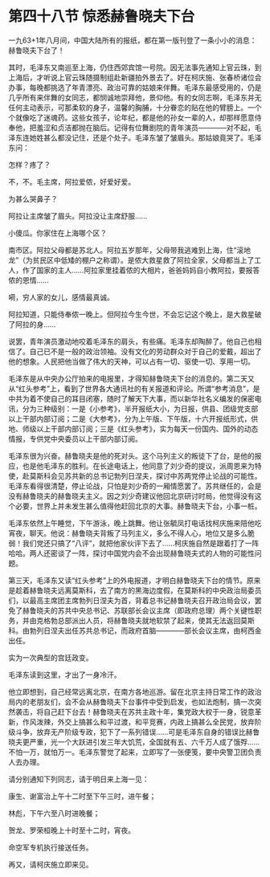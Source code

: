 # 第四十八节 惊悉赫鲁晓夫下台

一九63+1年八月间，中国大陆所有的报纸，都在第一版刊登了一条小小的消息：赫鲁晓夫下台了！

其时，毛泽东又南巡至上海，仍住西郊宾馆一号院。因无法事先通知上官云珠，到上海后，才听说上官云珠随摄制组赴新疆拍外景去了。好在柯庆施、张春桥诸位会办事，每晚都挑选了年青漂亮、政治可靠的姑娘来伴舞。毛泽东最感受用的，仍是几乎所有来伴舞的女同志，都悯诚地崇拜他，景仰他。有的女同志啊，毛泽东并无任何主动表示，可那柔软的身子，温馨的胸脯，十分眷恋的贴在他的臂膀上。一个个就像吃了迷魂药。这些女孩子，论年纪，都是他的孙女一辈的人，却那样愿意侍奉他，把羞涩和贞洁都抛在脑后。记得有位舞剧院的青年演员————对不起，毛泽东连她姓甚么都没记住，还是个处子。毛泽东皱了皱眉头。那姑娘竟哭了。毛泽东问：

怎样？疼了？

不，不。毛主席，阿拉爱侬，好爱好爱。

为甚么哭鼻子？

阿拉让主席皱了眉头。阿拉没让主席舒服……

小傻瓜。你家住在上海哪个区？

南市区。阿拉父母都是苏北人。阿拉五岁那年，父母带我逃难到上海，住“滚地龙”（为贫民区中低矮的棚户之称谓）。是侬大救星救了阿拉全家，父母都当上了工人，作了国家的主人……阿拉家里挂着侬的大相片，爸爸妈妈自小教阿拉，要报答侬的恩情……

嗬，穷人家的女儿，感情最真诚。

阿拉知道，只能侍奉侬一晚上。但阿拉今生今世，不会忘记这个晚上，是大救星破了阿拉的身……

说罢，青年演员激动地咬着毛泽东的肩头，有些痛。毛泽东却陶醉了。他自己也相信了。自己已不是一般的政治领袖。没有文化的劳动群众对于自己的爱戴，超出了他的想象。人民把他当做了伟大的天神，可以占有一切、驱使一切、享用一切。

毛泽东是从中央办公厅拍来的电报里，才得知赫鲁晓夫下台的消息的。第二天又从“红头参考”上，看到了世界各大通讯社的有关报道和评论。所谓“参考消息”，是中共为着不使自己的耳目闭塞，随时了解天下大事，而以新华社名义编发的保密电讯，分为三种级别：一是《小参考》，半开报纸大小，为日报，供县、团级党支部以上干部内部订阅；二是《大参考》，分为上午版、下午版，十六开报纸形式，供地、师级以上干部内部订阅；三是《红头参考》，实为每天一份国内、国外的动态情报，专供党中央委员以上干部内部订阅。

毛泽东很为兴奋。赫鲁晓夫是他的死对头。这个马列主义的叛徒下了台，是他的报应，也是他毛泽东的胜利。在长途电话上，他同意了刘少奇的提议，派周恩来为特使，赴莫斯科会见苏共新的总书记勃列日涅夫，探讨中苏两党停止论战的可能性。毛泽东看得很清楚，停止论战，只怕是刘少奇的一厢情愿罢了。苏共继任的，会是没有赫鲁晓夫的赫鲁晓夫主义。因之刘少奇建议他回北京研讨时局，他觉得没有这个必要，世界上并未发生甚么值得他赶回北京的大事。赫鲁晓夫下台，小事一桩。

毛泽东依然上午睡觉，下午游泳，晚上跳舞。他让张毓凤打电话找柯庆施来陪他吃宵夜，聊天。他说：赫鲁晓夫背叛了马列主义，多么不得人心，地位又是多么脆弱！我们党还只搞了“八评”，就把他家伙评下去了……柯庆施自然是跟着打了一阵哈哈。两人还密谈了一阵，探讨中国党内会不会出现赫鲁晓夫式的人物的可能性问题。

第三天，毛泽东又读“红头参考”上的外电报道，才明白赫鲁晓夫下台的情节。原来是趁着赫鲁晓夫远离莫斯科，去了南方的黑海边度假，在莫斯科的中央政治局委员们，以最高主席团主席勃列日涅夫为首，背着总书记赫鲁晓夫召开政治局会议，罢免了赫鲁晓夫的苏共中央总书记、苏联部长会议主席（即政府总理）两个关键性职务，并由克格勃总部派出人员，将赫鲁晓夫就地软禁了起来，使其无法返回莫斯科。由勃列日涅夫出任苏共总书记，而政府首脑————部长会议主席，由柯西金出任。

实为一次典型的宫廷政变。

毛泽东读到这里，才出了一身冷汗。

他立即想到，自己经常远离北京，在南方各地巡游。留在北京主持日常工作的政治局内的老朋友们，会不会从赫鲁晓夫下台事件中受到启发，也如法炮制，搞一次突然袭击，将自己赶下台去！赫鲁晓夫在苏共主政十年，集党政大权于一身，锐意革新，作风泼辣，外交上搞甚么和平过渡，和平竞赛，内政上搞甚么全民党，放弃阶级斗争，放弃无产阶级专政，犯下了一系列错误……可是毛泽东自身的错误比赫鲁晓夫更严重，光一个大跃进引发三年大饥荒，全国就有五、六千万人成了饿殍……不怕一万，就怕万一。毛泽东警觉了起来，立即写了一张便笺，要中央警卫团负责人去办理。

请分别通知下列同志，请于明日来上海一见：

康生、谢富治上午十二时至下午三时，进午餐；

林彪，下午六至八时进晚餐；

贺龙、罗荣桓晚上十时至十二时，宵夜。

命空军专机执行接送任务。

再又，请柯庆施立即来见。
